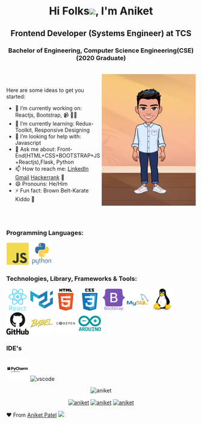 <h1 align="center">Hi Folks<img src="https://raw.githubusercontent.com/iampavangandhi/iampavangandhi/master/gifs/Hi.gif" width="30px">, I'm Aniket</h1>
<h2 align="center">Frontend Developer (Systems Engineer) at TCS</h2>
<h3 align="center">Bachelor of Engineering, Computer Science Engineering(CSE) (2020 Graduate)</h3>
<br/>
<img align="right" width="250" height="350" src="https://github.com/AniketCPatel/AniketCPatel/blob/master/Aniket_Avtar1.png" alt="banner that says Aniket Patel - software engineer alongside a cartoon illustration of Aniket">
<br>
<br>
Here are some ideas to get you started:

- 🔭 I’m currently working on: Reactjs, Bootstrap,  📹 ✍🏾
- 🌱 I’m currently learning: Redux-Toolkit, Responsive Designing
- 🤔 I’m looking for help with: Javascript
- 💬 Ask me about: Front-End(HTML+CSS+BOOTSTRAP+JS+Reactjs),Flask, Python
- 📫 How to reach me: <a href="https://www.linkedin.com/in/aniket-patel-b910b1192">LinkedIn</a> [Gmail](mailto:aniketpatel26199@gmail.com) <a href="https://www.hackerrank.com/aniketpatel26199">Hackerrank</a> 💼
- 😄 Pronouns: He/Him
- ⚡ Fun fact: Brown Belt-Karate Kiddo 🥋
<br/>
<br/>
<h3>Programming Languages: </h3>
<p align="left">

<img style="margin: auto;" src=https://github.com/devicons/devicon/blob/master/icons/javascript/javascript-original.svg alt=js width="60" height="60"/>
 <img style="margin: auto;" src=https://github.com/devicons/devicon/blob/master/icons/python/python-original-wordmark.svg alt=python width="60" height="60"/>
</p>

<h3>Technologies, Library, Frameworks & Tools: </h3>
<p align="left">
<img style="margin: auto;" src=https://github.com/devicons/devicon/blob/master/icons/react/react-original-wordmark.svg alt=react width="60" height="60"/>

<img style="margin: auto;" src=https://github.com/devicons/devicon/blob/master/icons/materialui/materialui-original.svg alt=materialui width="60" height="60"/>
	<img style="margin: auto;" src=https://github.com/devicons/devicon/blob/master/icons/html5/html5-original-wordmark.svg alt=html5 width="60" height="60"/>
  	<img style="margin: auto;" src=https://github.com/devicons/devicon/blob/master/icons/css3/css3-original-wordmark.svg alt=css3 width="60" height="60"/>
  	<img style="margin: auto;" src=https://github.com/devicons/devicon/blob/master/icons/bootstrap/bootstrap-plain-wordmark.svg alt=bootstrap width="60" height="60"/>
	<img style="margin: auto;" src=https://github.com/devicons/devicon/blob/master/icons/mysql/mysql-original-wordmark.svg alt=mysql width="60" height="60"/>
	<img style="margin: auto;" src=https://github.com/devicons/devicon/blob/master/icons/linux/linux-original.svg alt=unix width="60" height="60"/>
 	<img style="margin: auto;" src=https://github.com/devicons/devicon/blob/master/icons/github/github-original-wordmark.svg alt=github width="60" height="60"/>
	<img style="margin: auto;" src=https://github.com/devicons/devicon/blob/master/icons/babel/babel-original.svg alt=babel width="60" height="60"/>
	<img style="margin: auto;" src=https://github.com/devicons/devicon/blob/master/icons/codepen/codepen-original-wordmark.svg alt=codepen width="60" height="60"/>
	<img style="margin: auto;" src=https://github.com/devicons/devicon/blob/master/icons/arduino/arduino-original-wordmark.svg alt=arduino width="60" height="60"/>
</p>
<h3>IDE's  </h3>
<p align="left">
 <img style="margin: auto;" src=https://github.com/devicons/devicon/blob/master/icons/pycharm/pycharm-original-wordmark.svg alt=pycharm width="60" height="60"/>
 <img style="margin: auto;" src="https://img.icons8.com/fluent/48/000000/visual-studio-code-2019.png" alt=vscode width="60" height="60"/>
</p>

<p align="center">
	<img style="margin: auto;" src=https://github-readme-stats.vercel.app/api?username=AniketCPatel&show_icons=true alt=aniket /> 
</p>

<p align="center">
<a href=https://www.facebook.com/profile.php?id=100007857766210 target="blank"><img align="center" src=https://cdn.jsdelivr.net/npm/simple-icons@3.0.1/icons/facebook.svg alt="aniket" height="40" width="40" /></a>
<a href=https://www.linkedin.com/in/aniket-patel-b910b1192 target="blank"><img align="center" src=https://cdn.jsdelivr.net/npm/simple-icons@3.0.1/icons/linkedin.svg alt="aniket" height="40" width="40" /></a>
<a href=https://www.hackerrank.com/aniketpatel26199 target="blank"><img align="center" src=https://cdn.jsdelivr.net/npm/simple-icons@3.0.1/icons/hackerrank.svg alt="aniket" height="40" width="40" /></a>
</p>

❤ From [Aniket Patel](https://github.com/AniketCPatel) <img src="https://media.giphy.com/media/LnQjpWaON8nhr21vNW/giphy.gif" width="60">

